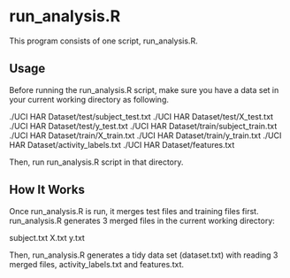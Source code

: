 
run_analysis.R
==============

This program consists of one script, run_analysis.R.

Usage
-----

Before running the run_analysis.R script, make sure you have a data set
in your current working directory as following.

  ./UCI HAR Dataset/test/subject_test.txt
  ./UCI HAR Dataset/test/X_test.txt
  ./UCI HAR Dataset/test/y_test.txt
  ./UCI HAR Dataset/train/subject_train.txt
  ./UCI HAR Dataset/train/X_train.txt
  ./UCI HAR Dataset/train/y_train.txt
  ./UCI HAR Dataset/activity_labels.txt
  ./UCI HAR Dataset/features.txt

Then, run run_analysis.R script in that directory.


How It Works
------------

Once run_analysis.R is run, it merges test files and training files first.
run_analysis.R generates 3 merged files in the current working directory:

  subject.txt
  X.txt
  y.txt

Then, run_analysis.R generates a tidy data set (dataset.txt) with reading
3 merged files, activity_labels.txt and features.txt.

